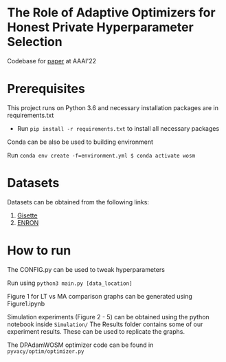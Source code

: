 # The Role of Adaptive Optimizers for Honest Private Hyperparameter Selection

Codebase for [paper](https://arxiv.org/abs/2111.04906) at AAAI'22 

Prerequisites
===
This project runs on Python 3.6 and necessary installation packages are in requirements.txt
* Run `pip install -r requirements.txt` to install all necessary packages

Conda can be also be used to building environment

Run `conda env create -f=environment.yml
$ conda activate wosm`

Datasets
===

Datasets can be obtained from the following links:
1. [Gisette](https://archive.ics.uci.edu/ml/datasets/Gisette)
2. [ENRON](https://www.cs.cmu.edu/~enron/)


How to run
===
The CONFIG.py can be used to tweak hyperparameters

Run using `python3 main.py [data_location]` 

Figure 1 for LT vs MA comparison graphs can be generated using Figure1.ipynb

Simulation experiments (Figure 2 - 5) can be obtained using the python notebook inside `Simulation/`
The Results folder contains some of our experiment results. These can be used to replicate the graphs.

The DPAdamWOSM optimizer code can be found in `pyvacy/optim/optimizer.py`
